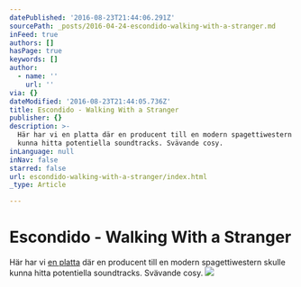 ```yaml
---
datePublished: '2016-08-23T21:44:06.291Z'
sourcePath: _posts/2016-04-24-escondido-walking-with-a-stranger.md
inFeed: true
authors: []
hasPage: true
keywords: []
author:
  - name: ''
    url: ''
via: {}
dateModified: '2016-08-23T21:44:05.736Z'
title: Escondido - Walking With a Stranger
publisher: {}
description: >-
  Här har vi en platta där en producent till en modern spagettiwestern skulle
  kunna hitta potentiella soundtracks. Svävande cosy.
inLanguage: null
inNav: false
starred: false
url: escondido-walking-with-a-stranger/index.html
_type: Article

---
```

# Escondido - Walking With a Stranger

Här har vi [en platta][0] där en producent till en modern spagettiwestern skulle kunna hitta potentiella soundtracks. Svävande cosy.
![](https://the-grid-user-content.s3-us-west-2.amazonaws.com/50d67d0a-3f42-4f9d-b563-2bda5fa7fb51.jpg)

[0]: https://open.spotify.com/album/4LcI0UJmkd717mGgygsIfx